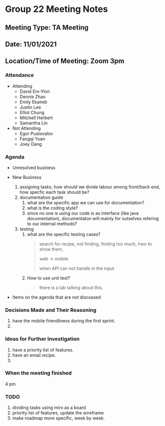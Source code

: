 # <team name> Group 22 Meeting Notes

## Meeting Type: TA Meeting

## Date: 11/01/2021

## Location/Time of Meeting: Zoom 3pm

### Attendance

- Attending
  - David Em-Yinn
  - Dennis Zhao
  - Emily Ekaireb
  - Justin Lee
  - Elliot Chung
  - Mitchell Herbert
  - Samantha Lin
- Not Attending
  - Egor Pustovalov
  - Fangqi Yuan
  - Joey Dang

### Agenda

- Unresolved business

- New Business

  1. assigning tasks, how should we divide labour among front/back end, how specfic each task should be?
  2. documentation guide
     1. what are the specific app we can use for documentation?
     2. what is the coding style?
     3. since no one is using our code is as interface (like java documentation), documentaton will mainly for outselves refering to our internal methods?
  3. testing
     1. what are the specific testing cases?
        > search for recipe, not finding, finding too much, hwo to show them, <p>
        > web -> mobile <p>
        > when API can not handle in the input <p>
     2. How to use unit test?
        > there is a lab talking about this.

- Items on the agenda that are not discussed

### Decisions Made and Their Reasoning

1. have the mobile friendliness during the first sprint.
2.

### Ideas for Further Investigation

1. have a priority list of features.
2. have an email recipe.
3.

### When the meeting finished

4 pm

### TODO

1. dividing tasks using miro as a board
2. priority list of features, update the wireframe
3. make roadmap more specific, week by week.
